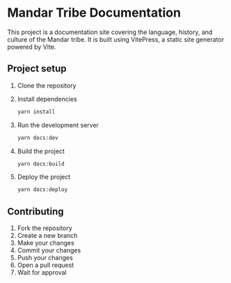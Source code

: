 # Mandar Tribe Documentation

This project is a documentation site covering the language, history, and culture of the Mandar tribe. It is built using VitePress, a static site generator powered by Vite.

## Project setup

1. Clone the repository

2. Install dependencies

    ```bash
    yarn install
    ```

3. Run the development server

    ```bash
    yarn docs:dev
    ```

4. Build the project

    ```bash
    yarn docs:build
    ```

5. Deploy the project

    ```bash
    yarn docs:deploy
    ```

## Contributing

1. Fork the repository
2. Create a new branch
3. Make your changes
4. Commit your changes
5. Push your changes
6. Open a pull request
7. Wait for approval
